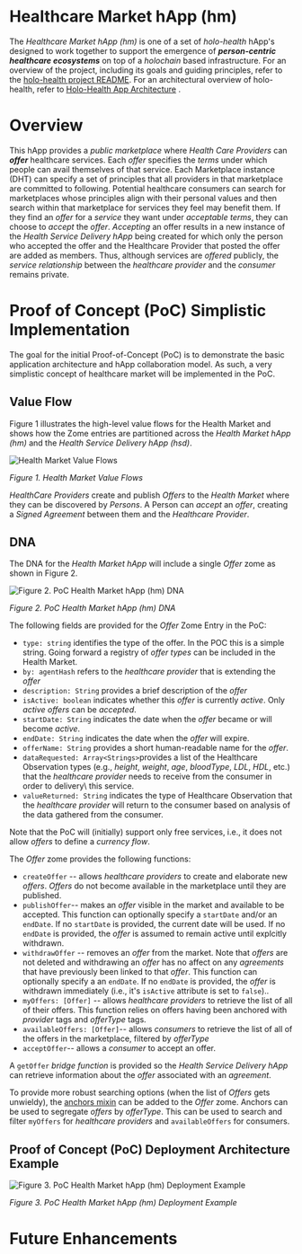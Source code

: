 # Healthcare Market hApp (hm)
The _Healthcare Market hApp (hm)_ is one of a set of _holo-health_ hApp's designed to work together to support the emergence of _**person-centric healthcare ecosystems**_ on top of a _holochain_ based infrastructure. For an overview of the project, including its goals and guiding principles, refer to the [holo-health project README](https://github.com/evomimic/holo-health/blob/master/README.md). For an architectural overview of holo-health, refer to [Holo-Health App Architecture](https://github.com/evomimic/holo-health/blob/master/docs/holo-health-app-architecture.md) .

# Overview
This hApp provides a _public marketplace_ where _Health Care Providers_ can _**offer**_ healthcare services. Each _offer_ specifies the _terms_ under which people can avail themselves of that service. Each Marketplace instance (DHT) can specify a set of principles that all providers in that marketplace are committed to following. Potential healthcare consumers can search for marketplaces whose principles align with their personal values and then search within that marketplace for services they feel may benefit them. If they find an _offer_ for a _service_ they want under _acceptable terms_, they can choose to _accept_ the _offer_. _Accepting_ an offer results in a new instance of the _Health Service Delivery hApp_ being created for which only the person who accepted the offer and the Healthcare Provider that posted the offer are added as members. Thus, although services are _offered_ publicly, the _service relationship_ between the _healthcare provider_ and the _consumer_ remains private.

# Proof of Concept (PoC) Simplistic Implementation 
The goal for the initial Proof-of-Concept (PoC) is to demonstrate the basic application architecture and hApp collaboration model. As such, a very simplistic concept of healthcare market will be implemented in the PoC. 


## Value Flow
Figure 1 illustrates the high-level value flows for the Health Market and shows how the Zome entries are partitioned across the _Health Market hApp (hm)_ and the _Health Service Delivery hApp (hsd)_.

![Health Market Value Flows](https://github.com/evomimic/holo-health/blob/master/images/holo-health-value-flow.png)

_Figure 1. Health Market Value Flows_

_HealthCare Providers_ create and publish _Offers_ to the _Health Market_ where they can be discovered by _Persons_. A Person can _accept_ an _offer_, creating a _Signed Agreement_ between them and the _Healthcare Provider_. 

## DNA
The DNA for the _Health Market hApp_ will include a single _Offer_ zome as shown in Figure 2.

![Figure 2. PoC Health Market hApp (hm) DNA](https://github.com/evomimic/holo-health/blob/master/images/hm-dna.png)

_Figure 2. PoC Health Market hApp (hm) DNA_

The following fields are provided for the _Offer_ Zome Entry in the PoC:
* `type: string` identifies the type of the offer. In the POC this is a simple string. Going forward a registry of _offer types_ can be included in the Health Market.
* `by: agentHash` refers to the _healthcare provider_ that is extending the _offer_
* `description: String` provides a brief description of the _offer_
* `isActive: boolean` indicates whether this _offer_ is currently _active_. Only _active offers_ can be _accepted_.
* `startDate: String` indicates the date when the _offer_ became or will become _active_.
* `endDate: String` indicates the date when the _offer_ will expire.
* `offerName: String` provides a short human-readable name for the _offer_.
* `dataRequested: Array<Strings>`provides a list of the Healthcare Observation types (e.g., _height_, _weight_, _age_, _bloodType_, _LDL_, _HDL_, etc.) that the _healthcare provider_ needs to receive from the consumer in order to delivery\ this service.
* `valueReturned: String` indicates the type of Healthcare Observation that the _healthcare provider_ will return to the consumer based on analysis of the data gathered from the consumer. 

Note that the PoC will (initially) support only free services, i.e., it does not allow _offers_ to define a _currency flow_.

The _Offer_ zome provides the following functions:
* `createOffer` -- allows _healthcare providers_ to create and elaborate new _offers_. _Offers_ do not become available in the marketplace until they are published.
* `publishOffer`-- makes an _offer_ visible in the market and available to be accepted. This function can optionally specify a `startDate` and/or an `endDate`. If no `startDate` is provided, the current date will be used. If no `endDate` is provided, the _offer_ is assumed to remain active until explcitly withdrawn.
* `withdrawOffer` -- removes an _offer_ from the market. Note that _offers_ are not deleted and withdrawing an _offer_ has no affect on any _agreements_ that have previously been linked to that _offer_. This function can optionally specify a an `endDate`. If no `endDate` is provided, the _offer_ is withdrawn immediately (i.e., it's `isActive` attribute is set to `false`).. 
* `myOffers: [Offer]` -- allows _healthcare providers_ to retrieve the list of all of their offers. This function relies on offers having been anchored with _provider_ tags and _offerType_ tags. 
* `availableOffers: [Offer]`-- allows _consumers_ to retrieve the list of all of the offers in the marketplace, filtered by _offerType_
* `acceptOffer`-- allows a _consumer_ to accept an offer. 

A `getOffer` _bridge function_ is provided so the _Health Service Delivery hApp_ can retrieve information about the _offer_ associated with an _agreement_. 

To provide more robust searching options (when the list of _Offers_ gets unwieldy), the [anchors mixin](https://github.com/holochain/mixins/tree/master/anchors) can be added to the _Offer_ zome. Anchors can be used to segregate _offers_ by _offerType_. This can be used to search and filter `myOffers` for _healthcare providers_ and `availableOffers` for consumers.

## Proof of Concept (PoC) Deployment Architecture Example

![Figure 3. PoC Health Market hApp (hm) Deployment Example](https://github.com/evomimic/holo-health/blob/master/images/hm-deployment-example.png)

_Figure 3. PoC Health Market hApp (hm) Deployment Example_

# Future Enhancements
